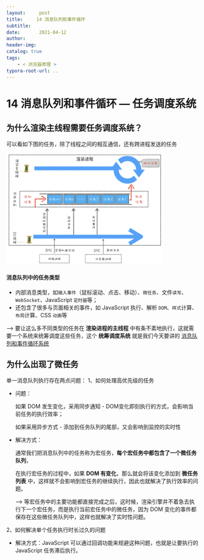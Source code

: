 ```yaml
---
layout:     post
title:     14 消息队列和事件循环
subtitle:  
date:       2021-04-12
author:     
header-img: 
catalog: true
tags:
    - < 浏览器原理 >
typora-root-url: ..
---
```



# 14 消息队列和事件循环 — 任务调度系统

## 为什么渲染主线程需要任务调度系统？
可以看如下图的任务，除了线程之间的相互通信，还有跨进程发送的任务

<img src="/../img/assets_2019/image-20210412205416115.png" alt="image-20210412205416115" style="zoom:40%;" />

#### 消息队列中的任务类型
-   内部消息类型，如`输入事件`（鼠标滚动、点击、移动）、`微任务`、文件`读写`、`WebSocket`、JavaScript `定时器`等；
-   还包含了很多与页面相关的事件，如 JavaScript 执行、解析 `DOM`、`样式`计算、`布局`计算、CSS `动画`等

—> 要让这么多不同类型的任务在 **渲染进程的主线程** 中有条不紊地执行，这就需要一个系统来统筹调度这些任务，这个 **统筹调度系统** 就是我们今天要讲的 <u>消息队列和事件循环系统</u>

## 为什么出现了微任务
单一消息队列执行存在两点问题：
1、如何处理高优先级的任务

- 问题：

    如果 DOM 发生变化，采用同步通知 - DOM变化即刻执行的方式，会影响当前任务的执行效率；

    如果采用异步方式 - 添加到任务队列的尾部，又会影响到监控的实时性

-   解决方式：
    
    通常我们把消息队列中的任务称为宏任务，**每个宏任务中都包含了一个微任务队列**，
    
    在执行宏任务的过程中，如果 **DOM 有变化**，那么就会将该变化添加到 **微任务列表** 中，这样就不会影响到宏任务的继续执行，因此也就解决了执行效率的问题。
    
    —> 等宏任务中的主要功能都直接完成之后，这时候，渲染引擎并不着急去执行下一个宏任务，而是执行当前宏任务中的微任务，因为 DOM 变化的事件都保存在这些微任务队列中，这样也就解决了实时性问题。

 2、如何解决单个任务执行时长过久的问题

 -  解决方式：JavaScript 可以通过回调功能来规避这种问题，也就是让要执行的 JavaScript 任务滞后执行。